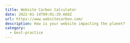 ```yaml
---
title: Website Carbon Calculator
date: 2022-01-14T09:01:29.668Z
url: https://www.websitecarbon.com/
description: How is your website impacting the planet?
category:
  - best-practice
---
```

